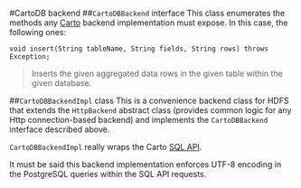 #CartoDB backend
##`CartoDBBackend` interface
This class enumerates the methods any [Carto](https://carto.com/) backend implementation must expose. In this case, the following ones:

    void insert(String tableName, String fields, String rows) throws Exception;
   
> Inserts the given aggregated data rows in the given table within the given database.

##`CartoDBBackendImpl` class
This is a convenience backend class for HDFS that extends the `HttpBackend` abstract class (provides common logic for any Http connection-based backend) and implements the `CartoDBBackend` interface described above.

`CartoDBBackendImpl` really wraps the Carto [SQL API](https://carto.com/docs/carto-engine/sql-api/).

It must be said this backend implementation enforces UTF-8 encoding in the PostgreSQL queries within the SQL API requests.
